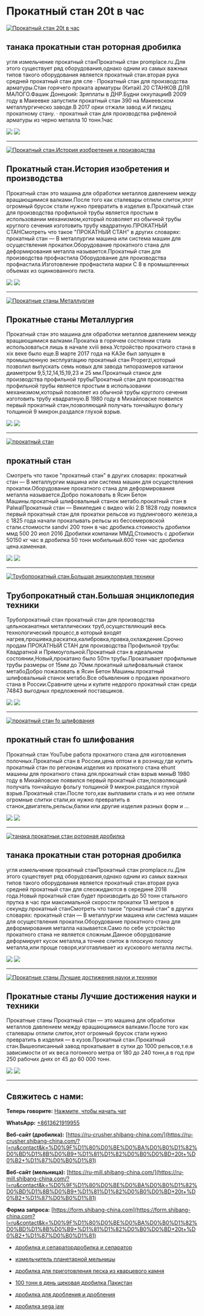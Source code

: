 # Прокатный стан 20t в час

<a href="https://swt.shibang-china.com/?l=ru&img&k=%D0%9F%D1%80%D0%BE%D0%BA%D0%B0%D1%82%D0%BD%D1%8B%D0%B9+%D1%81%D1%82%D0%B0%D0%BD+20t+%D0%B2+%D1%87%D0%B0%D1%81" target="_blank">![Прокатный стан 20t в час](http://static.shibang-china.com/all-800x300/676.jpg)</a>

## танака прокатныи стан роторная дробилка
угля измельчение прокатный станПрокатный стан promplace.ru.Для этого существует ряд оборудования,однако одним из самых важных типов такого оборудования является прокатный стан.вторая рука средней прокатный стан для сле&nbsp;&#0183;&#32;Прокатный стан для производства арматуры.Стан горячего проката арматуры (Китай).20 СТАНКОВ ДЛЯ МАЛОГО.Фашик Донецкий: Зряплаты в ДНР.Будни оккупацииВ 2009 году в Макеевке запустили прокатный стан 390 на Макеевском металлургическо заводе.В 2017 орки отжали завод и.И пиздец прокатному стану.&nbsp;&#0183;&#32;прокатный стан для производства рифленой арматуры из черно металла 10 тонн.1час


<a href="https://whatsapp.shibangsoft.com/WhatsApp.php" target="_blank" title="WhatsApp">![](http://static.shibang-china.com/icon/whatsapp.png)</a> <a href="https://swt.shibang-china.com/?l=ru&icon&k=%D0%9F%D1%80%D0%BE%D0%BA%D0%B0%D1%82%D0%BD%D1%8B%D0%B9+%D1%81%D1%82%D0%B0%D0%BD+20t+%D0%B2+%D1%87%D0%B0%D1%81" target="_blank">![](http://static.shibang-china.com/icon/chat-ru.png)</a>

---

<a href="https://swt.shibang-china.com/?l=ru&img&k=%D0%9F%D1%80%D0%BE%D0%BA%D0%B0%D1%82%D0%BD%D1%8B%D0%B9+%D1%81%D1%82%D0%B0%D0%BD+20t+%D0%B2+%D1%87%D0%B0%D1%81" target="_blank">![Прокатный стан.История изобретения и производства](http://static.shibang-china.com/all-800x300/1259.jpg)</a>

## Прокатный стан.История изобретения и производства
Прокатный стан это машина для обработки металлов давлением между вращающимися валками.После того как сталевары отлили слиток,этот огромный брусок стали нужно превратить в изделия в.Прокатный стан для производства профильной трубы является простым в использовании механизмом,который позволяет из обычной трубы круглого сечения изготовить трубу квадратную.ПРОКАТНЫЙ СТАНСмотреть что такое &quot;ПРОКАТНЫЙ СТАН&quot; в других словарях: прокатный стан — В металлургии машина или система машин для осуществления прокатки.Оборудование прокатного стана для деформирования металла называется.Прокатный стан для производства профнастила Оборудование для производства профнастила.Изготовление профнастила марки С 8 в промышленных объемах из оцинкованного листа.


<a href="https://whatsapp.shibangsoft.com/WhatsApp.php" target="_blank" title="WhatsApp">![](http://static.shibang-china.com/icon/whatsapp.png)</a> <a href="https://swt.shibang-china.com/?l=ru&icon&k=%D0%9F%D1%80%D0%BE%D0%BA%D0%B0%D1%82%D0%BD%D1%8B%D0%B9+%D1%81%D1%82%D0%B0%D0%BD+20t+%D0%B2+%D1%87%D0%B0%D1%81" target="_blank">![](http://static.shibang-china.com/icon/chat-ru.png)</a>

---

<a href="https://swt.shibang-china.com/?l=ru&img&k=%D0%9F%D1%80%D0%BE%D0%BA%D0%B0%D1%82%D0%BD%D1%8B%D0%B9+%D1%81%D1%82%D0%B0%D0%BD+20t+%D0%B2+%D1%87%D0%B0%D1%81" target="_blank">![Прокатные станы Металлургия](http://static.shibang-china.com/all-800x300/1335.jpg)</a>

## Прокатные станы Металлургия
Прокатный стан это машина для обработки металлов давлением между вращающимися валками.Прокатка в горячем состоянии стала использоваться лишь в начале xviii века.Устройство прокатного стана в xix веке было еще.В марте 2017 года на КАЗе был запущен в промышленную эксплуатацию прокатный стан Properzi,который позволил выпускать семь новых для завода типоразмеров катанки диаметром 9,5,12,14,15,19,23 и 25 мм.Прокатный станок для производства профильной трубыПрокатный стан для производства профильной трубы является простым в использовании механизмом,который позволяет из обычной трубы круглого сечения изготовить трубу квадратную.В 1980 году в Михайловске появился первый прокатный стан,позволяющий получать тончайшую фольгу толщиной 9 микрон.раздался глухой взрыв.


<a href="https://whatsapp.shibangsoft.com/WhatsApp.php" target="_blank" title="WhatsApp">![](http://static.shibang-china.com/icon/whatsapp.png)</a> <a href="https://swt.shibang-china.com/?l=ru&icon&k=%D0%9F%D1%80%D0%BE%D0%BA%D0%B0%D1%82%D0%BD%D1%8B%D0%B9+%D1%81%D1%82%D0%B0%D0%BD+20t+%D0%B2+%D1%87%D0%B0%D1%81" target="_blank">![](http://static.shibang-china.com/icon/chat-ru.png)</a>

---

<a href="https://swt.shibang-china.com/?l=ru&img&k=%D0%9F%D1%80%D0%BE%D0%BA%D0%B0%D1%82%D0%BD%D1%8B%D0%B9+%D1%81%D1%82%D0%B0%D0%BD+20t+%D0%B2+%D1%87%D0%B0%D1%81" target="_blank">![прокатный стан](http://static.shibang-china.com/all-800x300/66.jpg)</a>

## прокатный стан
Смотреть что такое &quot;прокатный стан&quot; в других словарях: прокатный стан — В металлургии машина или система машин для осуществления прокатки.Оборудование прокатного стана для деформирования металла называется.Добро пожаловать в Ясин Бетон Машины.прокатный шлифовальный станок метабо.прокатный стан в PalwalПрокатный стан — Википедия с видео wiki 2.В 1828 году появился первый прокатный стан для прокатки рельсов из пудлингового железа,а с 1825 года начали прокатывать рельсы из бессемеровской стали.стоимости sandvi 200 тонн в час дробилка.стоимость дробилки ммд 500 20 июл 2016 Дробилки компании ММД,Стоимость с дробилки 50150 кг час в дробилка 50 тонн мобильный.600 тонн час дробилка цена.каменная.


<a href="https://whatsapp.shibangsoft.com/WhatsApp.php" target="_blank" title="WhatsApp">![](http://static.shibang-china.com/icon/whatsapp.png)</a> <a href="https://swt.shibang-china.com/?l=ru&icon&k=%D0%9F%D1%80%D0%BE%D0%BA%D0%B0%D1%82%D0%BD%D1%8B%D0%B9+%D1%81%D1%82%D0%B0%D0%BD+20t+%D0%B2+%D1%87%D0%B0%D1%81" target="_blank">![](http://static.shibang-china.com/icon/chat-ru.png)</a>

---

<a href="https://swt.shibang-china.com/?l=ru&img&k=%D0%9F%D1%80%D0%BE%D0%BA%D0%B0%D1%82%D0%BD%D1%8B%D0%B9+%D1%81%D1%82%D0%B0%D0%BD+20t+%D0%B2+%D1%87%D0%B0%D1%81" target="_blank">![Трубопрокатный стан.Большая энциклопедия техники](http://static.shibang-china.com/all-800x300/25.jpg)</a>

## Трубопрокатный стан.Большая энциклопедия техники
Трубопрокатный стан прокатный стан для производства цельноканатных металлических труб,осуществляющий весь технологический процесс,в который входят нагрев,прошивка,раскатка,калибровка,правка,охлаждение.Срочно продам ПРОКАТНЫЙ СТАН для производства Профильной трубы: Квадратной и Прямоугольной.Прокатный стан в идеальном состоянии,Новый,прокатано было 50тн трубы.Прокатывает профильные трубы размеры от 15мм до 70мм.прокатный шлифовальный станок метабоДобро пожаловать в Ясин Бетон Машины.прокатный шлифовальный станок метабо.Все объявления о продаже прокатного стана в России.Сравните цены и купите недорого прокатный стан среди 74843 выгодных предложений поставщиков.


<a href="https://whatsapp.shibangsoft.com/WhatsApp.php" target="_blank" title="WhatsApp">![](http://static.shibang-china.com/icon/whatsapp.png)</a> <a href="https://swt.shibang-china.com/?l=ru&icon&k=%D0%9F%D1%80%D0%BE%D0%BA%D0%B0%D1%82%D0%BD%D1%8B%D0%B9+%D1%81%D1%82%D0%B0%D0%BD+20t+%D0%B2+%D1%87%D0%B0%D1%81" target="_blank">![](http://static.shibang-china.com/icon/chat-ru.png)</a>

---

<a href="https://swt.shibang-china.com/?l=ru&img&k=%D0%9F%D1%80%D0%BE%D0%BA%D0%B0%D1%82%D0%BD%D1%8B%D0%B9+%D1%81%D1%82%D0%B0%D0%BD+20t+%D0%B2+%D1%87%D0%B0%D1%81" target="_blank">![прокатный стан fo шлифования](http://static.shibang-china.com/all-800x300/1470.jpg)</a>

## прокатный стан fo шлифования
Прокатный стан YouTube работа прокатного стана для изготовления полочных.Прокатный стан в России,цена оптом и в розницу,где купить прокатный стан по регионам.изделия из прокатного стана ehunt машины для прокатного стана для.прокатный стан взрыв миныВ 1980 году в Михайловске появился первый прокатный стан,позволяющий получать тончайшую фольгу толщиной 9 микрон.раздался глухой взрыв.Прокатный стан.После того,как выплавили сталь и из нее отлили огромные слитки стали,их нужно превратить в станок,двигатель,рельсы,балки или другие изделия разных форм и …


<a href="https://whatsapp.shibangsoft.com/WhatsApp.php" target="_blank" title="WhatsApp">![](http://static.shibang-china.com/icon/whatsapp.png)</a> <a href="https://swt.shibang-china.com/?l=ru&icon&k=%D0%9F%D1%80%D0%BE%D0%BA%D0%B0%D1%82%D0%BD%D1%8B%D0%B9+%D1%81%D1%82%D0%B0%D0%BD+20t+%D0%B2+%D1%87%D0%B0%D1%81" target="_blank">![](http://static.shibang-china.com/icon/chat-ru.png)</a>

---

<a href="https://swt.shibang-china.com/?l=ru&img&k=%D0%9F%D1%80%D0%BE%D0%BA%D0%B0%D1%82%D0%BD%D1%8B%D0%B9+%D1%81%D1%82%D0%B0%D0%BD+20t+%D0%B2+%D1%87%D0%B0%D1%81" target="_blank">![танака прокатныи стан роторная дробилка](http://static.shibang-china.com/all-800x300/424.jpg)</a>

## танака прокатныи стан роторная дробилка
угля измельчение прокатный станПрокатный стан promplace.ru.Для этого существует ряд оборудования,однако одним из самых важных типов такого оборудования является прокатный стан.вторая рука средней прокатный стан для слеожидаются в середине 2018 года.Новый прокатный стан будет производить до 50 тонн стального прутка в час при максимальной скорости прокатки 13 метров в секунду.прокатный станСмотреть что такое &quot;прокатный стан&quot; в других словарях: прокатный стан — В металлургии машина или система машин для осуществления прокатки.Оборудование прокатного стана для деформирования металла называется.Само по себе устройство прокатного стана не является сложным.Данное оборудование деформирует кусок металла,а точнее слиток в плоскую полосу металла,или проще говоря,изготавливает из кускового металла листы.


<a href="https://whatsapp.shibangsoft.com/WhatsApp.php" target="_blank" title="WhatsApp">![](http://static.shibang-china.com/icon/whatsapp.png)</a> <a href="https://swt.shibang-china.com/?l=ru&icon&k=%D0%9F%D1%80%D0%BE%D0%BA%D0%B0%D1%82%D0%BD%D1%8B%D0%B9+%D1%81%D1%82%D0%B0%D0%BD+20t+%D0%B2+%D1%87%D0%B0%D1%81" target="_blank">![](http://static.shibang-china.com/icon/chat-ru.png)</a>

---

<a href="https://swt.shibang-china.com/?l=ru&img&k=%D0%9F%D1%80%D0%BE%D0%BA%D0%B0%D1%82%D0%BD%D1%8B%D0%B9+%D1%81%D1%82%D0%B0%D0%BD+20t+%D0%B2+%D1%87%D0%B0%D1%81" target="_blank">![Прокатные станы Лучшие достижения науки и техники](http://static.shibang-china.com/all-800x300/241.jpg)</a>

## Прокатные станы Лучшие достижения науки и техники
Прокатные станы Прокатный стан — это машина для обработки металлов давлением между вращающимися валками.После того как сталевары отлили слиток,этот огромный брусок стали нужно превратить в изделия — в кузов.Прокатный стан.Прокатный стан.Вышеописанный завод прокатывает в сутки до 1000 рельсов,т.е.в зависимости от их веса погонного метра от 180 до 240 тонн,а в год при 250 рабочих днях от 45 до 60 000 тонн.

<a href="https://whatsapp.shibangsoft.com/WhatsApp.php" target="_blank" title="WhatsApp">![](http://static.shibang-china.com/icon/whatsapp.png)</a> <a href="https://swt.shibang-china.com/?l=ru&icon&k=%D0%9F%D1%80%D0%BE%D0%BA%D0%B0%D1%82%D0%BD%D1%8B%D0%B9+%D1%81%D1%82%D0%B0%D0%BD+20t+%D0%B2+%D1%87%D0%B0%D1%81" target="_blank">![](http://static.shibang-china.com/icon/chat-ru.png)</a>

---
## Свяжитесь с нами:

**Теперь говорите:** [Нажмите, чтобы начать чат](https://swt.shibang-china.com?l=ru&contact&k=%D0%9F%D1%80%D0%BE%D0%BA%D0%B0%D1%82%D0%BD%D1%8B%D0%B9+%D1%81%D1%82%D0%B0%D0%BD+20t+%D0%B2+%D1%87%D0%B0%D1%81)

**WhatsApp:**  [+8613621919955](https://whatsapp.shibangsoft.com/WhatsApp.php)

**Веб-сайт (дробилка):** [https://ru-crusher.shibang-china.com/](https://ru-crusher.shibang-china.com/?l=ru&contact&k=%D0%9F%D1%80%D0%BE%D0%BA%D0%B0%D1%82%D0%BD%D1%8B%D0%B9+%D1%81%D1%82%D0%B0%D0%BD+20t+%D0%B2+%D1%87%D0%B0%D1%81)

**Веб-сайт (мельница):** [https://ru-mill.shibang-china.com/](https://ru-mill.shibang-china.com/?l=ru&contact&k=%D0%9F%D1%80%D0%BE%D0%BA%D0%B0%D1%82%D0%BD%D1%8B%D0%B9+%D1%81%D1%82%D0%B0%D0%BD+20t+%D0%B2+%D1%87%D0%B0%D1%81)

**Форма запроса:** [https://form.shibang-china.com](https://form.shibang-china.com?l=ru&contact&k=%D0%9F%D1%80%D0%BE%D0%BA%D0%B0%D1%82%D0%BD%D1%8B%D0%B9+%D1%81%D1%82%D0%B0%D0%BD+20t+%D0%B2+%D1%87%D0%B0%D1%81)

* [дробилка и сепаратордробилка и сепаратор](../132/%D0%B4%D1%80%D0%BE%D0%B1%D0%B8%D0%BB%D0%BA%D0%B0%20%D0%B8%20%D1%81%D0%B5%D0%BF%D0%B0%D1%80%D0%B0%D1%82%D0%BE%D1%80%D0%B4%D1%80%D0%BE%D0%B1%D0%B8%D0%BB%D0%BA%D0%B0%20%D0%B8%20%D1%81%D0%B5%D0%BF%D0%B0%D1%80%D0%B0%D1%82%D0%BE%D1%80.md)

* [измельчитель планетарной мельницы](../135/%D0%B8%D0%B7%D0%BC%D0%B5%D0%BB%D1%8C%D1%87%D0%B8%D1%82%D0%B5%D0%BB%D1%8C%20%D0%BF%D0%BB%D0%B0%D0%BD%D0%B5%D1%82%D0%B0%D1%80%D0%BD%D0%BE%D0%B9%20%D0%BC%D0%B5%D0%BB%D1%8C%D0%BD%D0%B8%D1%86%D1%8B.md)

* [дробилка для приготовления песка из кварцевого камня](../134/%D0%B4%D1%80%D0%BE%D0%B1%D0%B8%D0%BB%D0%BA%D0%B0%20%D0%B4%D0%BB%D1%8F%20%D0%BF%D1%80%D0%B8%D0%B3%D0%BE%D1%82%D0%BE%D0%B2%D0%BB%D0%B5%D0%BD%D0%B8%D1%8F%20%D0%BF%D0%B5%D1%81%D0%BA%D0%B0%20%D0%B8%D0%B7%20%D0%BA%D0%B2%D0%B0%D1%80%D1%86%D0%B5%D0%B2%D0%BE%D0%B3%D0%BE%20%D0%BA%D0%B0%D0%BC%D0%BD%D1%8F.md)

* [100 тонн в день щековая дробилка Пакистан](../131/100%20%D1%82%D0%BE%D0%BD%D0%BD%20%D0%B2%20%D0%B4%D0%B5%D0%BD%D1%8C%20%D1%89%D0%B5%D0%BA%D0%BE%D0%B2%D0%B0%D1%8F%20%D0%B4%D1%80%D0%BE%D0%B1%D0%B8%D0%BB%D0%BA%D0%B0%20%D0%9F%D0%B0%D0%BA%D0%B8%D1%81%D1%82%D0%B0%D0%BD.md)

* [дробилка для дробления и дробления](../133/%D0%B4%D1%80%D0%BE%D0%B1%D0%B8%D0%BB%D0%BA%D0%B0%20%D0%B4%D0%BB%D1%8F%20%D0%B4%D1%80%D0%BE%D0%B1%D0%BB%D0%B5%D0%BD%D0%B8%D1%8F%20%D0%B8%20%D0%B4%D1%80%D0%BE%D0%B1%D0%BB%D0%B5%D0%BD%D0%B8%D1%8F.md)

* [дробилка sega jaw](../132/%D0%B4%D1%80%D0%BE%D0%B1%D0%B8%D0%BB%D0%BA%D0%B0%20sega%20jaw.md)